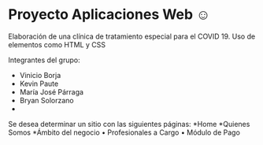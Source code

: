 # Proyecto Aplicaciones Web ☺
Elaboración de una clínica de tratamiento especial para el COVID 19.
Uso de elementos como HTML y CSS

Integrantes del grupo:
- Vinicio Borja
- Kevin Paute
- María José Párraga
- Bryan Solorzano 
-
Se desea determinar un sitio con las siguientes páginas:
*Home
*Quienes Somos
*Ámbito del negocio
• Profesionales a Cargo
• Módulo de Pago
